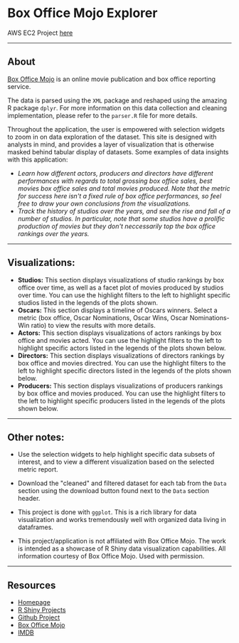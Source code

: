 # Box Office Mojo Explorer
AWS EC2 Project <a href="http://shiny.vis.datanaut.io/BoxOfficeMojo/" target="_blank">here</a>

------

## About
<a href="http://www.boxofficemojo.com/" target="_blank">Box Office Mojo</a> is an online movie publication and box office reporting service.

The data is parsed using the `XML` package and reshaped using the amazing R package `dplyr`.  For more information on this data collection and cleaning implementation, please refer to the `parser.R` file for more details.

Throughout the application, the user is empowered with selection widgets to zoom in on data exploration of the dataset.  This site is designed with analysts in mind, and provides a layer of visualization that is otherwise masked behind tabular display of datasets.  Some examples of data insights with this application:

- *Learn how different actors, producers and directors have different performances with regards to total grossing box office sales, best movies box office sales and total movies produced.  Note that the metric for success here isn't a fixed rule of box office performances, so feel free to draw your own conclusions from the visualizations.*
- *Track the history of studios over the years, and see the rise and fall of a number of studios.  In particular, note that some studios have a prolific production of movies but they don't neccessarily top the box office rankings over the years.*

------

## Visualizations:
- **Studios:** This section displays visualizations of studio rankings by box office over time, as well as a facet plot of movies produced by studios over time. You can use the highlight filters to the left to highlight specific studios listed in the legends of the plots shown.
- **Oscars:** This section displays a timeline of Oscars winners. Select a metric (box office, Oscar Nominations, Oscar Wins, Oscar Nominations-Win ratio) to view the results with more details.
- **Actors:** This section displays visualizations of actors rankings by box office and movies acted. You can use the highlight filters to the left to highlight specific actors listed in the legends of the plots shown below.
- **Directors:** This section displays visualizations of directors rankings by box office and movies directred. You can use the highlight filters to the left to highlight specific directors listed in the legends of the plots shown below.
- **Producers:** This section displays visualizations of producers rankings by box office and movies produced. You can use the highlight filters to the left to highlight specific producers listed in the legends of the plots shown below.

------

## Other notes:
- Use the selection widgets to help highlight specific data subsets of interest, and to view a different visualization based on the selected metric report.

- Download the "cleaned" and filtered dataset for each tab from the `Data` section using the download button found next to the `Data` section header.

- This project is done with `ggplot`.  This is a rich library for data visualization and works tremendously well with organized data living in dataframes.

- This project/application is not affiliated with Box Office Mojo.  The work is intended as a showcase of R Shiny data visualization capabilities.  All information courtesy of Box Office Mojo. Used with permission.

------

## Resources
- <a href="http://chrisrzhou.datanaut.io/" target="_blank">Homepage</a>
- <a href="http://shiny.vis.datanaut.io/" target="_blank">R Shiny Projects</a>
- <a href="https://github.com/chrisrzhou/RShiny-BoxOfficeMojo" target="_blank">Github Project</a>
- <a href="http://www.boxofficemojo.com/" target="_blank">Box Office Mojo</a>
- <a href="http://www.imdb.com/" target="_blank">IMDB</a>